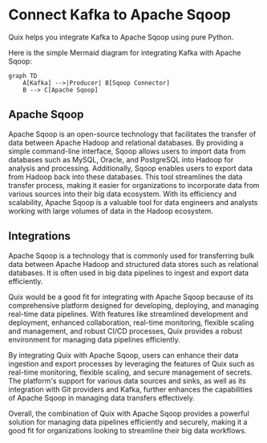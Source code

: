 # Connect Kafka to Apache Sqoop

Quix helps you integrate Kafka to Apache Sqoop using pure Python.

Here is the simple Mermaid diagram for integrating Kafka with Apache Sqoop:

```mermaid
graph TD
    A[Kafka] -->|Producer| B[Sqoop Connector]
    B --> C[Apache Sqoop]
```

## Apache Sqoop

Apache Sqoop is an open-source technology that facilitates the transfer of data between Apache Hadoop and relational databases. By providing a simple command-line interface, Sqoop allows users to import data from databases such as MySQL, Oracle, and PostgreSQL into Hadoop for analysis and processing. Additionally, Sqoop enables users to export data from Hadoop back into these databases. This tool streamlines the data transfer process, making it easier for organizations to incorporate data from various sources into their big data ecosystem. With its efficiency and scalability, Apache Sqoop is a valuable tool for data engineers and analysts working with large volumes of data in the Hadoop ecosystem.

## Integrations

Apache Sqoop is a technology that is commonly used for transferring bulk data between Apache Hadoop and structured data stores such as relational databases. It is often used in big data pipelines to ingest and export data efficiently.

Quix would be a good fit for integrating with Apache Sqoop because of its comprehensive platform designed for developing, deploying, and managing real-time data pipelines. With features like streamlined development and deployment, enhanced collaboration, real-time monitoring, flexible scaling and management, and robust CI/CD processes, Quix provides a robust environment for managing data pipelines efficiently.

By integrating Quix with Apache Sqoop, users can enhance their data ingestion and export processes by leveraging the features of Quix such as real-time monitoring, flexible scaling, and secure management of secrets. The platform's support for various data sources and sinks, as well as its integration with Git providers and Kafka, further enhances the capabilities of Apache Sqoop in managing data transfers effectively.

Overall, the combination of Quix with Apache Sqoop provides a powerful solution for managing data pipelines efficiently and securely, making it a good fit for organizations looking to streamline their big data workflows.

